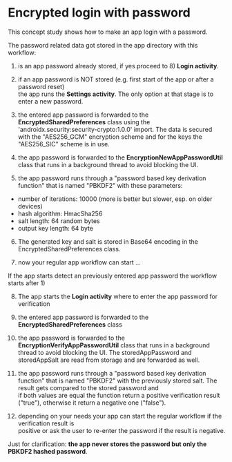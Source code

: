 # Encrypted login with password

This concept study shows how to make an app login with a password.

The password related data got stored in the app directory with this workflow:

1) is an app password already stored, if yes proceed to 8) **Login activity**.

2) if an app password is NOT stored (e.g. first start of the app or after a password reset)  
the app runs the **Settings activity**. The only option at that stage is to enter a new 
password.

3) the entered app password is forwarded to the **EncryptedSharedPreferences** class using the  
'androidx.security:security-crypto:1.0.0' import. The data is secured with the "AES256_GCM" 
encryption scheme and for the keys the "AES256_SIC" scheme is in use.

4) the app password is forwarded to the **EncryptionNewAppPasswordUtil** class that runs in a 
background thread to avoid blocking the UI.

5) the app password runs through a "password based key derivation function" that is named 
"PBKDF2" with these parameters:

- number of iterations: 10000 (more is better but slower, esp. on older devices) 
- hash algorithm: HmacSha256
- salt length: 64 random bytes
- output key length: 64 byte

6) The generated key and salt is stored in Base64 encoding in the EncryptedSharedPreferences class.  

7) now your regular app workflow can start ...

If the app starts detect an previously entered app password the workflow starts after 1)  

8) The app starts the **Login activity** where to enter the app password for verification

9) the entered app password is forwarded to the **EncryptedSharedPreferences** class

10) the app password is forwarded to the **EncryptionVerifyAppPasswordUtil** class that runs in a 
background thread to avoid blocking the UI. The storedAppPassword and storedAppSalt are read from 
storage and are forwarded as well.

11) the app password runs through a "password based key derivation function" that is named 
"PBKDF2" with the previously stored salt. The result gets compared to the stored password and   
if both values are equal the function return a positive verification result ("true"), otherwise 
it return a negative one ("false").

12) depending on your needs your app can start the regular workflow if the verification result is  
positive or ask the user to re-enter the password if the result is negative. 

Just for clarification: **the app never stores the password but only the PBKDF2 hashed password**.